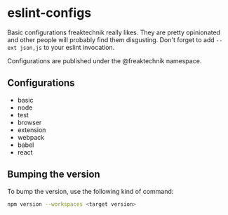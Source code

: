 # eslint-configs

Basic configurations freaktechnik really likes. They are pretty opinionated and other people will probably find them disgusting. Don't forget to add `--ext json,js` to your eslint invocation.

Configurations are published under the @freaktechnik namespace.

## Configurations

- basic
- node
- test
- browser
- extension
- webpack
- babel
- react

## Bumping the version

To bump the version, use the following kind of command:

```sh
npm version --workspaces <target version>
```
